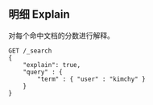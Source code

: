 ## 明细 Explain

对每个命中文档的分数进行解释。    
    
    GET /_search
    {
        "explain": true,
        "query" : {
            "term" : { "user" : "kimchy" }
        }
    }

